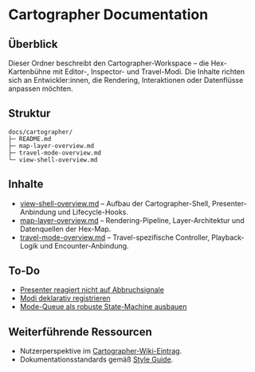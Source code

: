 # Cartographer Documentation

## Überblick
Dieser Ordner beschreibt den Cartographer-Workspace – die Hex-Kartenbühne mit Editor-, Inspector- und Travel-Modi. Die Inhalte
richten sich an Entwickler:innen, die Rendering, Interaktionen oder Datenflüsse anpassen möchten.

## Struktur
```
docs/cartographer/
├─ README.md
├─ map-layer-overview.md
├─ travel-mode-overview.md
└─ view-shell-overview.md
```

## Inhalte
- [view-shell-overview.md](view-shell-overview.md) – Aufbau der Cartographer-Shell, Presenter-Anbindung und Lifecycle-Hooks.
- [map-layer-overview.md](map-layer-overview.md) – Rendering-Pipeline, Layer-Architektur und Datenquellen der Hex-Map.
- [travel-mode-overview.md](travel-mode-overview.md) – Travel-spezifische Controller, Playback-Logik und Encounter-Anbindung.

## To-Do
- [Presenter reagiert nicht auf Abbruchsignale](../../../todo/presenter-abort-signal.md)
- [Modi deklarativ registrieren](../../../todo/cartographer-mode-registry.md)
- [Mode-Queue als robuste State-Machine ausbauen](../../../todo/cartographer-mode-queue-state-machine.md)

## Weiterführende Ressourcen
- Nutzerperspektive im [Cartographer-Wiki-Eintrag](../../../wiki/Cartographer.md).
- Dokumentationsstandards gemäß [Style Guide](../../../docs/style-guide.md).
